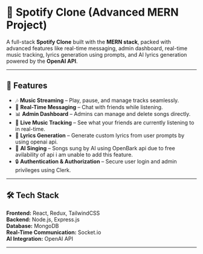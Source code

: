 # 🎵 Spotify Clone (Advanced MERN Project)  

A full-stack **Spotify Clone** built with the **MERN stack**, packed with advanced features like real-time messaging, admin dashboard, real-time music tracking, lyrics generation using prompts, and AI lyrics generation powered by the **OpenAI API**.  

---

## 🚀 Features  

- 🎶 **Music Streaming** – Play, pause, and manage tracks seamlessly.  
- 💬 **Real-Time Messaging** – Chat with friends while listening.  
- 📊 **Admin Dashboard** – Admins can manage and delete songs directly.  
- 👀 **Live Music Tracking** – See what your friends are currently listening to in real-time.  
- 📝 **Lyrics Generation** – Generate custom lyrics from user prompts by using openai api.  
- 🎤 **AI Singing** – Songs sung by AI using OpenBark api due to free avilability of api i am unable to add this feature.  
- 🔒 **Authentication & Authorization** – Secure user login and admin privileges using Clerk.  

---

## 🛠️ Tech Stack  

**Frontend:** React, Redux, TailwindCSS  
**Backend:** Node.js, Express.js  
**Database:** MongoDB  
**Real-Time Communication:** Socket.io  
**AI Integration:** OpenAI API  

---







